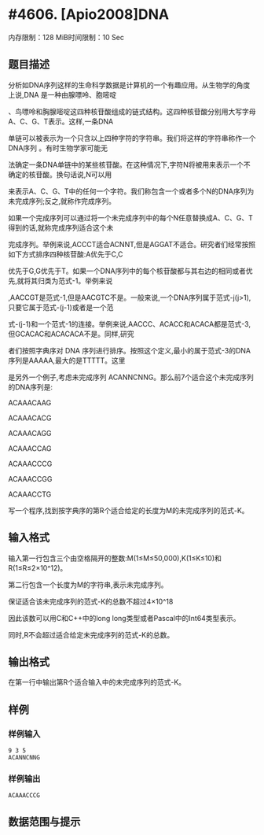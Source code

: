 # #4606. [Apio2008]DNA

内存限制：128 MiB时间限制：10 Sec

## 题目描述

分析如DNA序列这样的生命科学数据是计算机的一个有趣应用。从生物学的角度上说,DNA 是一种由腺嘌呤、胞嘧啶

、鸟嘌呤和胸腺嘧啶这四种核苷酸组成的链式结构。这四种核苷酸分别用大写字母A、C、G、T表示。这样,一条DNA

单链可以被表示为一个只含以上四种字符的字符串。我们将这样的字符串称作一个DNA序列 。有时生物学家可能无

法确定一条DNA单链中的某些核苷酸。在这种情况下,字符N将被用来表示一个不确定的核苷酸。换句话说,N可以用

来表示A、C、G、T中的任何一个字符。我们称包含一个或者多个N的DNA序列为未完成序列;反之,就称作完成序列。

如果一个完成序列可以通过将一个未完成序列中的每个N任意替换成A、C、G、T得到的话,就称完成序列适合这个未

完成序列。举例来说,ACCCT适合ACNNT,但是AGGAT不适合。研究者们经常按照如下方式排序四种核苷酸:A优先于C,C

优先于G,G优先于T。如果一个DNA序列中的每个核苷酸都与其右边的相同或者优先,就将其归类为范式-1。举例来说

,AACCGT是范式-1,但是AACGTC不是。一般来说,一个DNA序列属于范式-j(j>1),只要它属于范式-(j-1)或者是一个范

式-(j-1)和一个范式-1的连接。举例来说,AACCC、ACACC和ACACA都是范式-3,但GCACAC和ACACACA不是。同样,研究

者们按照字典序对 DNA 序列进行排序。按照这个定义,最小的属于范式-3的DNA序列是AAAAA,最大的是TTTTT。这里

是另外一个例子,考虑未完成序列 ACANNCNNG。那么前7个适合这个未完成序列的DNA序列是:

ACAAACAAG

ACAAACACG

ACAAACAGG

ACAAACCAG

ACAAACCCG

ACAAACCGG

ACAAACCTG

写一个程序,找到按字典序的第R个适合给定的长度为M的未完成序列的范式-K。

## 输入格式

输入第一行包含三个由空格隔开的整数:M(1&le;M&le;50,000),K(1&le;K&le;10)和R(1&le;R&le;2&times;10^12)。

第二行包含一个长度为M的字符串,表示未完成序列。

保证适合该未完成序列的范式-K的总数不超过4&times;10^18 

因此该数可以用C和C++中的long long类型或者Pascal中的Int64类型表示。

同时,R不会超过适合给定未完成序列的范式-K的总数。

## 输出格式

在第一行中输出第R个适合输入中的未完成序列的范式-K。

## 样例

### 样例输入

    
    9 3 5
    ACANNCNNG
    
    

### 样例输出

    
    ACAAACCCG
    

## 数据范围与提示
